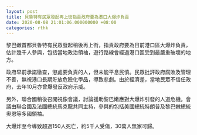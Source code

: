 ```yaml
---
layout: post
title: 貝魯特有民眾發起再上街指責政府要為港口大爆炸負責
date: 2020-08-08 21:01:06.000000000 +08:00
categories: rthk
---
```


黎巴嫩首都貝魯特有民眾發起稍後再上街，指責政府要為日前港口區大爆炸負責，估計幾千人參與，包括當地政治領袖，遊行路線會經過港口區受到最嚴重破壞的地方。

政府早前承諾徹查，懲處要負責的人，但未能平息民憤。民眾批評政府腐敗及管理不善，無視港口長期貯放危險化學品，導致悲劇。由於經濟差，當地民眾不信任政府，去年10月亦曾爆發反政府示威。

另外，聯合國稍後召開視像會議，討論援助黎巴嫩應對大爆炸引發的人道危機。會議由聯合國及法國總統馬克龍共同主持，參與的包括美國總統特朗普及黎巴嫩總統奧恩等多國領袖。

大爆炸至今導致超過150人死亡，約5千人受傷，30萬人無家可歸。
